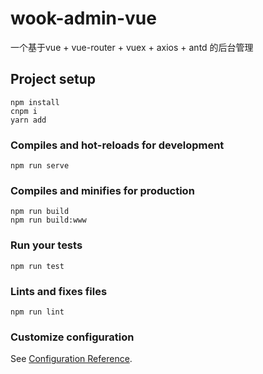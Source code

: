 # wook-admin-vue
一个基于vue + vue-router + vuex + axios + antd 的后台管理

## Project setup
```
npm install
cnpm i
yarn add
```

### Compiles and hot-reloads for development
```
npm run serve
```

### Compiles and minifies for production
```
npm run build
npm run build:www
```

### Run your tests
```
npm run test
```

### Lints and fixes files
```
npm run lint
```

### Customize configuration
See [Configuration Reference](https://cli.vuejs.org/config/).

